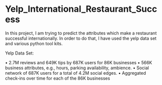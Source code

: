 # Yelp_International_Restaurant_Success
In this project, I am trying to predict the attributes which make a restaurant successful internationally.
In order to do that, I have used the yelp data set and various python tool kits. 

Yelp Data Set: 

•	2.7M reviews and 649K tips by 687K users for 86K businesses
•	566K business attributes, e.g., hours, parking availability, ambience.
•	Social network of 687K users for a total of 4.2M social edges.
•	Aggregated check-ins over time for each of the 86K businesses
